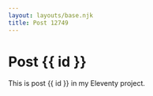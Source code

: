 ```yaml
---
layout: layouts/base.njk
title: Post 12749
---
```


# Post {{ id }}

This is post {{ id }} in my Eleventy project.

